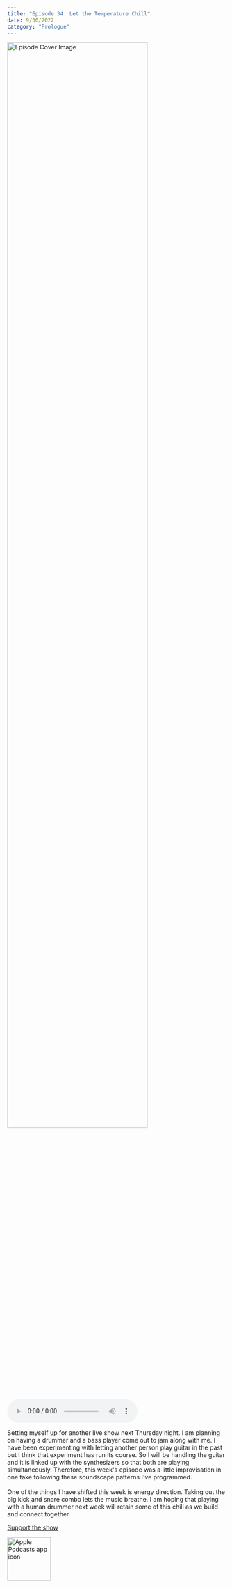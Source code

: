 ```yaml
---
title: "Episode 34: Let the Temperature Chill"
date: 9/30/2022
category: "Prologue"
---
```

<img src="https://artwork.captivate.fm/d08320d7-f120-4c98-b50c-4ccc3e37a959/60854458c4d1acdf4e1c2f79c4137142d85d78e379bdafbd69bd34c85f5819ad.jpg" alt="Episode Cover Image" width=80%/>
<audio controls>
  <source src="https://podcasts.captivate.fm/media/f606b6b2-8846-475e-8ff9-c4058f985485/11415673-episode-34-let-the-temperature-chill.mp3" type="audio/mpeg">
  Your browser does not support the audio element.
</audio>

<p>Setting myself up for another live show next Thursday night. I am planning on having a drummer and a bass player come out to jam along with me. I have been experimenting with letting another person play guitar in the past but I think that experiment has run its course. So I will be handling the guitar and it is linked up with the synthesizers so that both are playing simultaneously. Therefore, this week&apos;s episode was a little improvisation in one take following these soundscape patterns I&apos;ve programmed. <br/><br/>One of the things I have shifted this week is energy direction. Taking out the big kick and snare combo lets the music breathe. I am hoping that playing with a human drummer next week will retain some of this chill as we build and connect together. </p><a rel="payment" href="https://www.paypal.com/donate/?hosted_button_id=WX3GRUK5BHJLS">Support the show</a>

<a href="https://podcasts.apple.com/us/podcast/living-room-music/id1608791560?tscg=30200&itsct=podcast_box_appicon&ls=1&mttnsubad=1608791560" style="display: inline-block;"><img src="https://toolbox.marketingtools.apple.com/api/v2/badges/app-icon-podcasts/standard/en-us" alt="Apple Podcasts app icon" style="width: 100px; height: 100px; vertical-align: middle; object-fit: contain;" /></a>
    